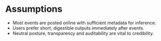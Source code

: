 # Assumptions
- Most events are posted online with sufficient metadata for inference.
- Users prefer short, digestible outputs immediately after events.
- Neutral posture, transparency and auditability are vital to credibility.

